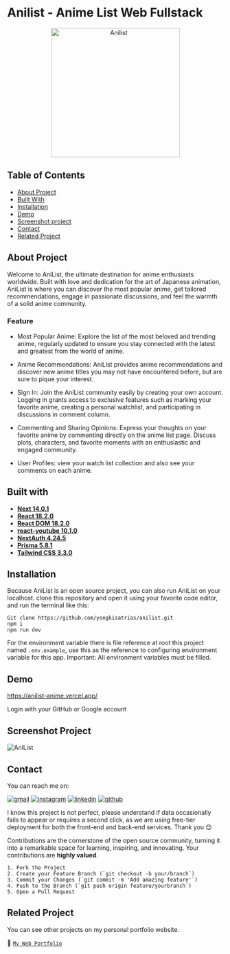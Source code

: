# Anilist - Anime List Web Fullstack

<div align="center">
<a href="https://github.com/yongkisatrias/anilist">
    <img src="https://i.ibb.co/ykJB7xX/Screenshot-2024-03-25-154122.png" alt="Anilist" border="0" style="width: 300">
</a>
</div>

## Table of Contents

- [About Project](#about-project)
- [Built With](#built-with)
- [Installation](#installation)
- [Demo](#demo)
- [Screenshot project](#screenshot-project)
- [Contact](#contact)
- [Related Project](#related-project)

## About Project

Welcome to AniList, the ultimate destination for anime enthusiasts worldwide. Built with love and dedication for the art of Japanese animation, AniList is where you can discover the most popular anime, get tailored recommendations, engage in passionate discussions, and feel the warmth of a solid anime community.

### Feature

- Most Popular Anime: Explore the list of the most beloved and trending anime, regularly updated to ensure you stay connected with the latest and greatest from the world of anime.

- Anime Recommendations: AniList provides anime recommendations and discover new anime titles you may not have encountered before, but are sure to pique your interest.

- Sign In: Join the AniList community easily by creating your own account. Logging in grants access to exclusive features such as marking your favorite anime, creating a personal watchlist, and participating in discussions in comment column.

- Commenting and Sharing Opinions: Express your thoughts on your favorite anime by commenting directly on the anime list page. Discuss plots, characters, and favorite moments with an enthusiastic and engaged community.

- User Profiles: view your watch list collection and also see your comments on each anime.

## Built with

- [**Next 14.0.1**](https://nextjs.org/docs/getting-started/installation)
- [**React 18.2.0**](https://react.dev/learn/start-a-new-react-project)
- [**React DOM 18.2.0**](https://www.npmjs.com/package/react-dom)
- [**react-youtube 10.1.0**](https://www.npmjs.com/package/react-youtube)
- [**NextAuth 4.24.5**](https://next-auth.js.org/getting-started/example)
- [**Prisma 5.8.1**](https://www.prisma.io/docs/getting-started)
- [**Tailwind CSS 3.3.0**](https://tailwindcss.com/docs/installation)

## Installation

Because AniList is an open source project, you can also run AniList on your localhost. clone this repository and open it using your favorite code editor, and run the terminal like this:

```
Git clone https://github.com/yongkisatrias/anilist.git
npm i
npm run dev
```

For the environment variable there is file reference at root this project named `.env.example`, use this as the reference to configuring environment variable for this app. Important: All environment variables must be filled.

## Demo

https://anilist-anime.vercel.app/

Login with your GitHub or Google account

## Screenshot Project

<img src="https://i.ibb.co/v1W0YWy/AniList.png" alt="AniList" border="0">

## Contact

You can reach me on:

[![gmail](https://img.shields.io/badge/Gmail-D14836?style=for-the-badge&logo=gmail&logoColor=white)](mailto:yongkisatrias@gmail.com)
[![instagram](https://img.shields.io/badge/Instagram-E4405F?style=for-the-badge&logo=instagram&logoColor=white)](https://instagram.com/yongkisatrias)
[![linkedin](https://img.shields.io/badge/linkedin-0A66C2?style=for-the-badge&logo=linkedin&logoColor=white)](https://www.linkedin.com/in/yongkisatrias)
[![github](https://img.shields.io/badge/Github-232b2b?style=for-the-badge&logo=github&logoColor=white)](https://www.github.com/yongkisatrias)

I know this project is not perfect, please understand if data occasionally fails to appear or requires a second click, as we are using free-tier deployment for both the front-end and back-end services. Thank you 😊

Contributions are the cornerstone of the open source community, turning it into a remarkable space for learning, inspiring, and innovating. Your contributions are **highly valued**.

```
1. Fork the Project
2. Create your Feature Branch (`git checkout -b your/branch`)
3. Commit your Changes (`git commit -m 'Add amazing feature'`)
4. Push to the Branch (`git push origin feature/yourbranch`)
5. Open a Pull Request
```

## Related Project

You can see other projects on my personal portfolio website.

🚀 [`My Web Portfolio`](https://yongki-portfolio.vercel.app/)
